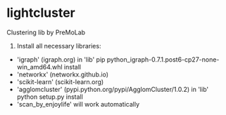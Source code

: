 # lightcluster
Clustering lib by PreMoLab

1. Install all necessary libraries:

- 'igraph' (igraph.org) in 'lib'
   pip python_igraph-0.7.1.post6-cp27-none-win_amd64.whl install
- 'networkx' (networkx.github.io)
- 'scikit-learn' (scikit-learn.org)
- 'agglomcluster' (pypi.python.org/pypi/AgglomCluster/1.0.2) in 'lib'
   python setup.py install
- 'scan_by_enjoylife' will work automatically
